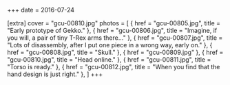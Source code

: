 +++
date = 2016-07-24

[extra]
cover = "gcu-00810.jpg"
photos = [
{ href = "gcu-00805.jpg", title = "Early prototype of Gekko." },
{ href = "gcu-00806.jpg", title = "Imagine, if you will, a pair of tiny T-Rex arms there..." },
{ href = "gcu-00807.jpg", title = "Lots of disassembly, after I put one piece in a wrong way, early on." },
{ href = "gcu-00808.jpg", title = "Skull." },
{ href = "gcu-00809.jpg" },
{ href = "gcu-00810.jpg", title = "Head online." },
{ href = "gcu-00811.jpg", title = "Torso is ready." },
{ href = "gcu-00812.jpg", title = "When you find that the hand design is just right." },
]
+++